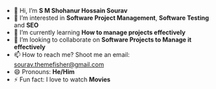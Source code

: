 - 👋 Hi, I’m **S M Shohanur Hossain Sourav**
- 👀 I’m interested in **Software Project Management**, **Software Testing** and **SEO**
- 🌱 I’m currently learning **How to manage projects effectively**
- 💞️ I’m looking to collaborate on **Software Projects to Manage it effectively**
- 📫 How to reach me? Shoot me an email: sourav.themefisher@gmail.com
- 😄 Pronouns: **He/Him**
- ⚡ Fun fact: I love to watch **Movies**

<!---
tfsourav/tfsourav is a ✨ special ✨ repository because its `README.md` (this file) appears on your GitHub profile.
You can click the Preview link to take a look at your changes.
--->
